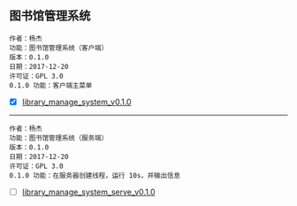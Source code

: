 ## 图书馆管理系统


    作者：杨杰
    功能：图书馆管理系统（客户端）
    版本：0.1.0
    日期：2017-12-20
    许可证：GPL 3.0
    0.1.0 功能：客户端主菜单


- [x] [library_manage_system_v0.1.0](library_manage_system_v0.1.0.py)

---

    作者：杨杰
    功能：图书馆管理系统（服务端）
    版本：0.1.0
    日期：2017-12-20
    许可证：GPL 3.0
    0.1.0 功能：在服务器创建线程，运行 10s，并输出信息

- [ ] [library_manage_system_serve_v0.1.0](library_manage_system_serve_v0.1.0.py)

